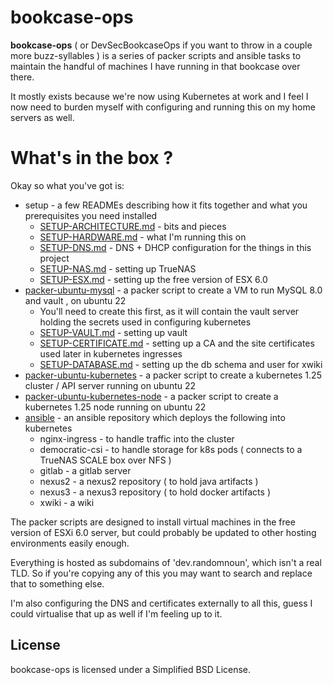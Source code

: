 
# bookcase-ops

**bookcase-ops** ( or DevSecBookcaseOps if you want to throw in a couple more buzz-syllables ) is a series of packer scripts and ansible tasks to maintain the handful of machines I have running in that bookcase over there.

It mostly exists because we're now using Kubernetes at work and I feel I now need to burden myself with configuring and running this on 
my home servers as well.

# What's in the box ?

Okay so what you've got is:

* setup - a few READMEs describing how it fits together and what you prerequisites you need installed
   * [SETUP-ARCHITECTURE.md](setup/SETUP-ARCHITECTURE.md) - bits and pieces
   * [SETUP-HARDWARE.md](setup/SETUP-HARDWARE.md) - what I'm running this on
   * [SETUP-DNS.md](setup/SETUP-DNS.md) - DNS + DHCP configuration for the things in this project
   * [SETUP-NAS.md](setup/SETUP-NAS.md) - setting up TrueNAS
   * [SETUP-ESX.md](setup/SETUP-ESX.md) - setting up the free version of ESX 6.0
* [packer-ubuntu-mysql](packer-ubuntu-mysql/) - a packer script to create a VM to run MySQL 8.0 and vault , on ubuntu 22
   * You'll need to create this first, as it will contain the vault server holding the secrets used in configuring kubernetes
   * [SETUP-VAULT.md](setup/SETUP-VAULT.md) - setting up vault
   * [SETUP-CERTIFICATE.md](setup/SETUP-CERTIFICATE.md) - setting up a CA and the site certificates used later in kubernetes ingresses
   * [SETUP-DATABASE.md](setup/SETUP-DATABASE.md) - setting up the db schema and user for xwiki   
* [packer-ubuntu-kubernetes](packer-ubuntu-kubernetes/) - a packer script to create a kubernetes 1.25 cluster / API server running on ubuntu 22
* [packer-ubuntu-kubernetes-node](packer-ubuntu-kubernetes-node/) - a packer script to create a kubernetes 1.25 node running on ubuntu 22
* [ansible](ansible/README.md) - an ansible repository which deploys the following into kubernetes
   * nginx-ingress - to handle traffic into the cluster
   * democratic-csi - to handle storage for k8s pods ( connects to a TrueNAS SCALE box over NFS )
   * gitlab - a gitlab server
   * nexus2 - a nexus2 repository ( to hold java artifacts )
   * nexus3 - a nexus3 repository ( to hold docker artifacts )
   * xwiki - a wiki

The packer scripts are designed to install virtual machines in the free version of ESXi 6.0 server, but could probably be updated to other hosting environments easily enough.

Everything is hosted as subdomains of 'dev.randomnoun', which isn't a real TLD. So if you're copying any of this you may want to search and replace that to something else.

I'm also configuring the DNS and certificates externally to all this, guess I could virtualise that up as well if I'm feeling up to it. 

## License

bookcase-ops is licensed under a Simplified BSD License.

